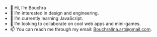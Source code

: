 - 👋 Hi, I’m Bouchra
- 👀 I’m interested in design and engineering.
- 🌱 I’m currently learning JavaScript.
- 💞️ I’m looking to collaborate on cool  web apps and mini-games. 
- 📫 You can reach me through my email: Bouchralina.art@gmail.com.

<!---
BouchraLina/BouchraLina is a ✨ special ✨ repository because its `README.md` (this file) appears on your GitHub profile.
You can click the Preview link to take a look at your changes.
--->
